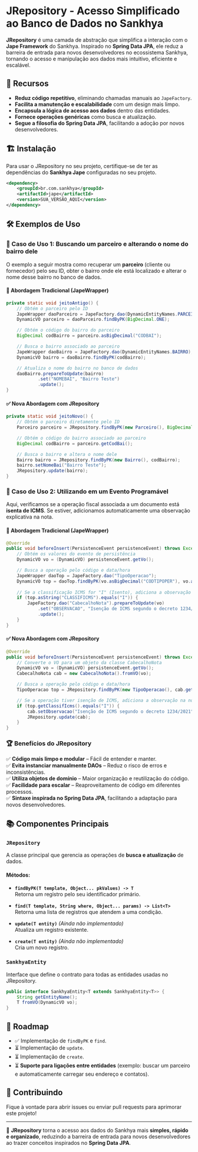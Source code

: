# JRepository - Acesso Simplificado ao Banco de Dados no Sankhya

**JRepository** é uma camada de abstração que simplifica a interação com o **Jape Framework** do Sankhya. Inspirado no **Spring Data JPA**, ele reduz a barreira de entrada para novos desenvolvedores no ecossistema Sankhya, tornando o acesso e manipulação aos dados mais intuitivo, eficiente e escalável.

## 🚀 Recursos

- **Reduz código repetitivo**, eliminando chamadas manuais ao `JapeFactory`.
- **Facilita a manutenção e escalabilidade** com um design mais limpo.
- **Encapsula a lógica de acesso aos dados** dentro das entidades.
- **Fornece operações genéricas** como busca e atualização.
- **Segue a filosofia do Spring Data JPA**, facilitando a adoção por novos desenvolvedores.

## 🏗️ Instalação

Para usar o JRepository no seu projeto, certifique-se de ter as dependências do **Sankhya Jape** configuradas no seu projeto.

```xml
<dependency>
    <groupId>br.com.sankhya</groupId>
    <artifactId>jape</artifactId>
    <version>SUA_VERSÃO_AQUI</version>
</dependency>
```

## 🛠️ Exemplos de Uso

### 📌 Caso de Uso 1: Buscando um parceiro e alterando o nome do bairro dele

O exemplo a seguir mostra como recuperar um **parceiro** (cliente ou fornecedor) pelo seu ID, obter o bairro onde ele está localizado e alterar o nome desse bairro no banco de dados.

#### 🛑 Abordagem Tradicional (JapeWrapper)

```java
private static void jeitoAntigo() {
    // Obtém o parceiro pelo ID
    JapeWrapper daoParceiro = JapeFactory.dao(DynamicEntityNames.PARCEIRO);
    DynamicVO parceiro = daoParceiro.findByPK(BigDecimal.ONE);

    // Obtém o código do bairro do parceiro
    BigDecimal codBairro = parceiro.asBigDecimal("CODBAI");

    // Busca o bairro associado ao parceiro
    JapeWrapper daoBairro = JapeFactory.dao(DynamicEntityNames.BAIRRO);
    DynamicVO bairro = daoBairro.findByPK(codBairro);

    // Atualiza o nome do bairro no banco de dados
    daoBairro.prepareToUpdate(bairro)
            .set("NOMEBAI", "Bairro Teste")
            .update();
}
```

#### ✅ Nova Abordagem com JRepository

```java
private static void jeitoNovo() {
    // Obtém o parceiro diretamente pelo ID
    Parceiro parceiro = JRepository.findByPK(new Parceiro(), BigDecimal.ONE);

    // Obtém o código do bairro associado ao parceiro
    BigDecimal codBairro = parceiro.getCodBai();

    // Busca o bairro e altera o nome dele
    Bairro bairro = JRepository.findByPK(new Bairro(), codBairro);
    bairro.setNomeBai("Bairro Teste");
    JRepository.update(bairro);
}
```

### 📌 Caso de Uso 2: Utilizando em um Evento Programável

Aqui, verificamos se a operação fiscal associada a um documento está **isenta de ICMS**. Se estiver, adicionamos automaticamente uma observação explicativa na nota.

#### 🛑 Abordagem Tradicional (JapeWrapper)

```java
@Override
public void beforeInsert(PersistenceEvent persistenceEvent) throws Exception {
    // Obtém os valores do evento de persistência
    DynamicVO vo = (DynamicVO) persistenceEvent.getVo();

    // Busca a operação pelo código e data/hora
    JapeWrapper daoTop = JapeFactory.dao("TipoOperacao");
    DynamicVO top = daoTop.findByPK(vo.asBigDecimal("CODTIPOPER"), vo.asTimestamp("DHTIPOPER"));
    
    // Se a classificação ICMS for "I" (Isento), adiciona a observação na nota
    if (top.asString("CLASSIFICMS").equals("I")) {
        JapeFactory.dao("CabecalhoNota").prepareToUpdate(vo)
            .set("OBSERVACAO", "Isenção de ICMS segundo o decreto 1234/2021")
            .update();
    }
}
```

#### ✅ Nova Abordagem com JRepository

```java
@Override
public void beforeInsert(PersistenceEvent persistenceEvent) throws Exception {
    // Converte o VO para um objeto da classe CabecalhoNota
    DynamicVO vo = (DynamicVO) persistenceEvent.getVo();
    CabecalhoNota cab = new CabecalhoNota().fromVO(vo);

    // Busca a operação pelo código e data/hora
    TipoOperacao top = JRepository.findByPK(new TipoOperacao(), cab.getCodTipOper(), cab.getDhTipOper());

    // Se a operação tiver isenção de ICMS, adiciona a observação na nota
    if (top.getClassifIcms().equals("I")) {
        cab.setObservacao("Isenção de ICMS segundo o decreto 1234/2021");
        JRepository.update(cab);
    }
}
```

### 🏆 Benefícios do JRepository

✅ **Código mais limpo e modular** – Fácil de entender e manter.  
✅ **Evita instanciar manualmente DAOs** – Reduz o risco de erros e inconsistências.  
✅ **Utiliza objetos de domínio** – Maior organização e reutilização do código.  
✅ **Facilidade para escalar** – Reaproveitamento de código em diferentes processos.  
✅ **Sintaxe inspirada no Spring Data JPA**, facilitando a adaptação para novos desenvolvedores.

## 📚 Componentes Principais

### `JRepository`
A classe principal que gerencia as operações de **busca e atualização** de dados.

#### Métodos:

- **`findByPK(T template, Object... pkValues) -> T`**  
  Retorna um registro pelo seu identificador primário.

- **`find(T template, String where, Object... params) -> List<T>`**  
  Retorna uma lista de registros que atendem a uma condição.

- **`update(T entity)`** *(Ainda não implementado)*  
  Atualiza um registro existente.

- **`create(T entity)`** *(Ainda não implementado)*  
  Cria um novo registro.

### `SankhyaEntity`
Interface que define o contrato para todas as entidades usadas no JRepository.

```java
public interface SankhyaEntity<T extends SankhyaEntity<T>> {
    String getEntityName();
    T fromVO(DynamicVO vo);
}
```

## 🚀 Roadmap

- ✅ Implementação de `findByPK` e `find`.
- ⏳ Implementação de `update`.
- ⏳ Implementação de `create`.
- ⏳ **Suporte para ligações entre entidades** (exemplo: buscar um parceiro e automaticamente carregar seu endereço e contatos).

## 🤝 Contribuindo

Fique à vontade para abrir issues ou enviar pull requests para aprimorar este projeto!

---

🎯 **JRepository** torna o acesso aos dados do Sankhya mais **simples, rápido e organizado**, reduzindo a barreira de entrada para novos desenvolvedores ao trazer conceitos inspirados no **Spring Data JPA**.
